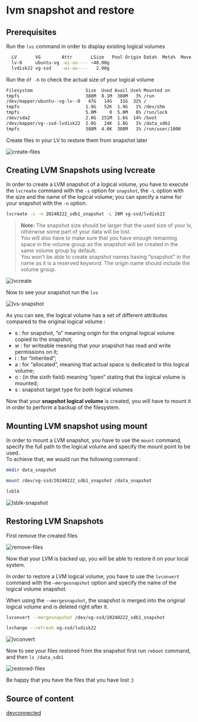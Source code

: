 # lvm snapshot and restore

## Prerequisites

Run the `lvs` command in order to display existing logical volumes

```bash
  LV       VG        Attr       LSize   Pool Origin Data%  Meta%  Move Log Cpy%Sync Convert
  lv-0     ubuntu-vg -wi-ao---- <48.00g
  lvdisk22 vg-ssd    -wi-ao----   2.00g
```

Run the `df -h` to check the actual size of your logical volume

```bash
Filesystem                    Size  Used Avail Use% Mounted on
tmpfs                         388M  8.1M  380M   3% /run
/dev/mapper/ubuntu--vg-lv--0   47G   14G   31G  32% /
tmpfs                         1.9G   52K  1.9G   1% /dev/shm
tmpfs                         5.0M     0  5.0M   0% /run/lock
/dev/sda2                     2.0G  251M  1.6G  14% /boot
/dev/mapper/vg--ssd-lvdisk22  2.0G   24K  1.8G   1% /data_sdb1
tmpfs                         388M  4.0K  388M   1% /run/user/1000
```

Create files in your LV to restore them from snapshot later

![create-files](create-files.png)

## Creating LVM Snapshots using lvcreate

In order to create a LVM snapshot of a logical volume, you have to execute the `lvcreate` command with the `-s` option for `snapshot`, the `-L` option with the size and the name of the logical volume; you can specify a name for your snapshot with the `-n` option.

```bash
lvcreate -s -n 20240222_sdb1_snapshot -L 20M vg-ssd/lvdisk22
```

> **Note:** The snapshot size should be larger that the used size of your lv, otherwise some part of your data will be lost.<br>
> You will also have to make sure that you have enough remaining space in the volume group as the snapshot will be created in the same volume group by default.<br>
> You won’t be able to create snapshot names having “snapshot” in the name as it is a reserved keyword. The origin name should include the volume group.

![lvcreate](lvcreate.png)

Now to see your snapshot run the `lvs`

![lvs-snapshot](lvs-snapshot.png)

As you can see, the logical volume has a set of different attributes compared to the original logical volume :

- s : for snapshot, “o” meaning origin for the original logical volume copied to the snapshot;
- w : for writeable meaning that your snapshot has read and write permissions on it;
- i : for “inherited”;
- a : for “allocated”, meaning that actual space is dedicated to this logical volume;
- o : (in the sixth field) meaning “open” stating that the logical volume is mounted;
- s : snapshot target type for both logical volumes

Now that your **snapshot logical volume** is created, you will have to mount it in order to perform a backup of the filesystem.

## Mounting LVM snapshot using mount

In order to mount a LVM snapshot, you have to use the `mount` command, specify the full path to the logical volume and specify the mount point to be used.<br>
To achieve that, we would run the following command :

```bash
mkdir data_snapshot

mount /dev/vg-ssd/20240222_sdb1_snapshot /data_snapshot

lsblk
```

![lsblk-snapshot](lsblk-snapshot.png)

## Restoring LVM Snapshots

First remove the created files

![remove-files](remove-files.png)

Now that your LVM is backed up, you will be able to restore it on your local system.

In order to restore a LVM logical volume, you have to use the `lvconvert` command with the `–mergesnapshot` option and specify the name of the logical volume snapshot.

When using the `-–mergesnapshot`, the snapshot is merged into the original logical volume and is deleted right after it.

```bash
lvconvert --mergesnapshot /dev/vg-ssd/20240222_sdb1_snapshot

lvchange --refresh vg-ssd/lvdisk22
```

![lvconvert](lvconvert.png)

Now to see your files restored from the snapshot first run `reboot` command, and then `ls /data_sdb1`

![restored-files](restored-files.png)

Be happy that you have the files that you have lost :)

## Source of content

[devconnected](https://devconnected.com/lvm-snapshots-backup-and-restore-on-linux/#:~:text=The%20easiest%20way%20to%20backup,to%20specify%20a%20destination%20file.&text=When%20running%20this%20command%2C%20a,in%20your%20current%20working%20directory.) <br>